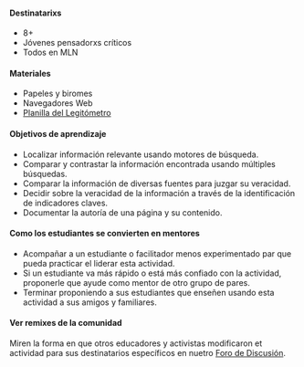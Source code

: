 #### Destinatarixs

* 8+
* Jóvenes pensadorxs críticos
* Todos en MLN

#### Materiales

* Papeles y biromes 
* Navegadores Web
* [Planilla del Legitómetro](https://ia601508.us.archive.org/30/items/LEGITOMETROES/LEGIT-O-ETER-ES.pdf)

#### Objetivos de aprendizaje

* Localizar información relevante usando motores de búsqueda.
* Comparar y contrastar la información encontrada usando múltiples búsquedas.
* Comparar la información de diversas fuentes para juzgar su veracidad.
* Decidir sobre la veracidad de la información a través de la identificación de indicadores claves.
* Documentar la autoría de una página y su contenido.


#### Como los estudiantes se convierten en mentores

* Acompañar a un estudiante o facilitador menos experimentado par que pueda practicar el liderar esta actividad.
* Si un estudiante va más rápido o está más confiado con la actividad, proponerle que ayude como mentor de otro grupo de pares.
* Terminar proponiendo a sus estudiantes que enseñen usando esta actividad a sus amigos y familiares.


#### Ver remixes de la comunidad
Miren la forma en que otros educadores y activistas modificaron et actividad para sus destinatarios específicos en nuetro
 [Foro de Discusión](http://discourse.webmaker.org/t/testing-1-reading-for-the-web/1149/22).
